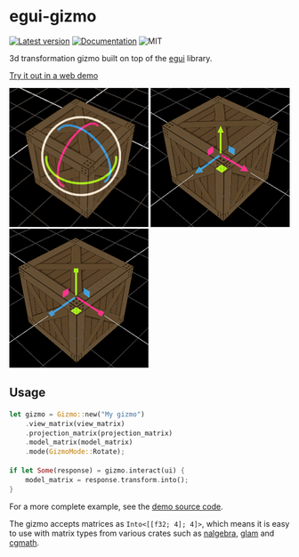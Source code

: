 # egui-gizmo

[![Latest version](https://img.shields.io/crates/v/egui-gizmo.svg)](https://crates.io/crates/egui-gizmo)
[![Documentation](https://docs.rs/egui-gizmo/badge.svg)](https://docs.rs/egui-gizmo)
![MIT](https://img.shields.io/badge/license-MIT-blue.svg)

3d transformation gizmo built on top of the [egui](https://github.com/emilk/egui) library.

[Try it out in a web demo](https://urholaukkarinen.github.io/egui-gizmo/)

![Rotation](media/rotation.gif)
![Translation](media/translation.png)
![Scale](media/scale.png)

## Usage

```rust 
let gizmo = Gizmo::new("My gizmo")
    .view_matrix(view_matrix)
    .projection_matrix(projection_matrix)
    .model_matrix(model_matrix)
    .mode(GizmoMode::Rotate);

if let Some(response) = gizmo.interact(ui) {
    model_matrix = response.transform.into();
}
```

For a more complete example, see the [demo source code](demo/src/main.rs).

The gizmo accepts matrices as `Into<[[f32; 4]; 4]>`, which means it is easy to use with matrix types from various crates
such as [nalgebra](https://github.com/dimforge/nalgebra), [glam](https://github.com/bitshifter/glam-rs)
and [cgmath](https://github.com/rustgd/cgmath).